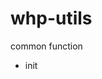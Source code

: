 <!--
 * @Author: whp
 * @Date: 2020-09-04 16:09:36
 * @LastEditTime: 2020-09-04 16:11:33
 * @FilePath: /whp-utils/README.md
-->
# whp-utils
common function
- init